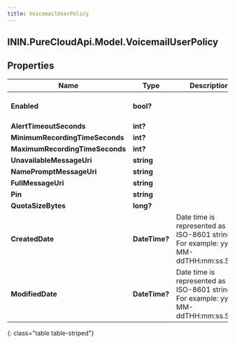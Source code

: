 ```yaml
---
title: VoicemailUserPolicy
---
```

## ININ.PureCloudApi.Model.VoicemailUserPolicy

## Properties

|Name | Type | Description | Notes|
|------------ | ------------- | ------------- | -------------|
| **Enabled** | **bool?** |  | [optional] [default to false]|
| **AlertTimeoutSeconds** | **int?** |  | [optional] |
| **MinimumRecordingTimeSeconds** | **int?** |  | [optional] |
| **MaximumRecordingTimeSeconds** | **int?** |  | [optional] |
| **UnavailableMessageUri** | **string** |  | [optional] |
| **NamePromptMessageUri** | **string** |  | [optional] |
| **FullMessageUri** | **string** |  | [optional] |
| **Pin** | **string** |  | [optional] |
| **QuotaSizeBytes** | **long?** |  | [optional] |
| **CreatedDate** | **DateTime?** | Date time is represented as an ISO-8601 string. For example: yyyy-MM-ddTHH:mm:ss.SSSZ | [optional] |
| **ModifiedDate** | **DateTime?** | Date time is represented as an ISO-8601 string. For example: yyyy-MM-ddTHH:mm:ss.SSSZ | [optional] |
{: class="table table-striped"}


